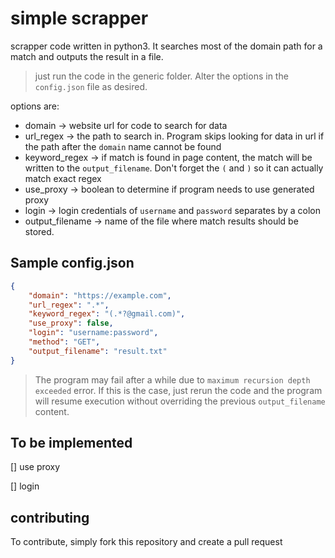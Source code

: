 # simple scrapper
scrapper code written in python3. It searches most of the domain path for a match and outputs the result in a file.

> just run the code in the generic folder. Alter the options in the `config.json` file as desired.

options are:

* domain -> website url for code to search for data
* url_regex -> the path to search in. Program skips looking for data in url if the path after the `domain` name cannot be found
* keyword_regex -> if match is found in page content, the match will be written to the `output_filename`. Don't forget the `(` and `)` so it can actually match exact regex
* use_proxy -> boolean to determine if program needs to use generated proxy
* login -> login credentials of `username`  and  `password`   separates by a colon
* output_filename -> name of the file where match results should be stored.


## Sample config.json

```json
{
    "domain": "https://example.com",
    "url_regex": ".*",
    "keyword_regex": "(.*?@gmail.com)",
    "use_proxy": false,
    "login": "username:password",
    "method": "GET",
    "output_filename": "result.txt"
}
```

> The program may fail after a while due to `maximum recursion depth exceeded` error. If this is the case, just rerun the code and the program will resume execution without overriding the previous  `output_filename` content.

## To be implemented

[] use proxy

[] login

## contributing
To contribute, simply fork this repository and create a pull request
